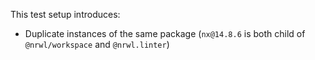 This test setup introduces:
- Duplicate instances of the same package (`nx@14.8.6` is both child of `@nrwl/workspace` and `@nrwl.linter`)
